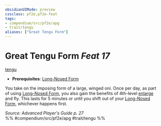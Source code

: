 ```yaml
---
obsidianUIMode: preview
cssclass: pf2e,pf2e-feat
tags:
- compendium/src/pf2e/apg
- trait/tengu
aliases: ["Great Tengu Form"]
---
```

# Great Tengu Form  *Feat 17*  
[tengu](/rules/traits/tengu-b1.md)  

- **Prerequisites**: [Long-Nosed Form](/compendium/feats/long-nosed-form-apg.md)

You take on the imposing form of a large, winged oni. Once per day, as part of using [Long-Nosed Form](/compendium/feats/long-nosed-form-apg.md), you also gain the benefits of 4th-level [enlarge](/compendium/spells/enlarge.md) and fly. This lasts for 5 minutes or until you shift out of your [Long-Nosed Form](/compendium/feats/long-nosed-form-apg.md), whichever happens first.

*Source: Advanced Player's Guide p. 27*  
%% #compendium/src/pf2e/apg #trait/tengu %%